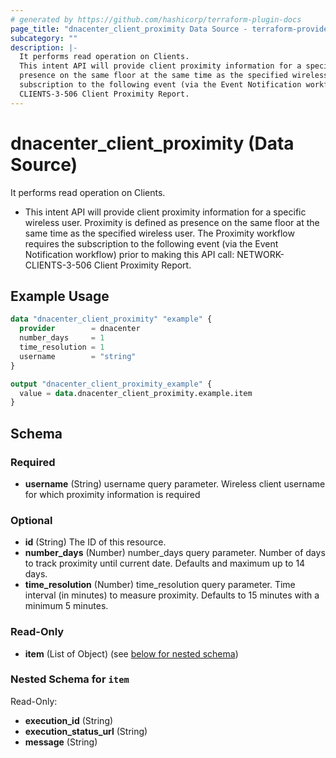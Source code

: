 ```yaml
---
# generated by https://github.com/hashicorp/terraform-plugin-docs
page_title: "dnacenter_client_proximity Data Source - terraform-provider-dnacenter"
subcategory: ""
description: |-
  It performs read operation on Clients.
  This intent API will provide client proximity information for a specific wireless user. Proximity is defined as
  presence on the same floor at the same time as the specified wireless user. The Proximity workflow requires the
  subscription to the following event (via the Event Notification workflow) prior to making this API call: NETWORK-
  CLIENTS-3-506 Client Proximity Report.
---
```


# dnacenter_client_proximity (Data Source)

It performs read operation on Clients.

- This intent API will provide client proximity information for a specific wireless user. Proximity is defined as
presence on the same floor at the same time as the specified wireless user. The Proximity workflow requires the
subscription to the following event (via the Event Notification workflow) prior to making this API call: NETWORK-
CLIENTS-3-506 Client Proximity Report.

## Example Usage

```terraform
data "dnacenter_client_proximity" "example" {
  provider        = dnacenter
  number_days     = 1
  time_resolution = 1
  username        = "string"
}

output "dnacenter_client_proximity_example" {
  value = data.dnacenter_client_proximity.example.item
}
```

<!-- schema generated by tfplugindocs -->
## Schema

### Required

- **username** (String) username query parameter. Wireless client username for which proximity information is required

### Optional

- **id** (String) The ID of this resource.
- **number_days** (Number) number_days query parameter. Number of days to track proximity until current date. Defaults and maximum up to 14 days.
- **time_resolution** (Number) time_resolution query parameter. Time interval (in minutes) to measure proximity. Defaults to 15 minutes with a minimum 5 minutes.

### Read-Only

- **item** (List of Object) (see [below for nested schema](#nestedatt--item))

<a id="nestedatt--item"></a>
### Nested Schema for `item`

Read-Only:

- **execution_id** (String)
- **execution_status_url** (String)
- **message** (String)


